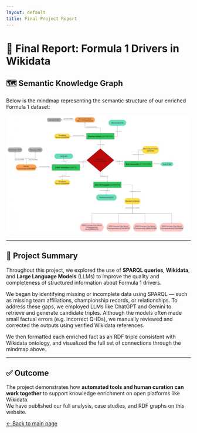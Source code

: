 ```yaml
---
layout: default
title: Final Project Report
---
```


# 🧠 Final Report: Formula 1 Drivers in Wikidata

## 🗺️ Semantic Knowledge Graph

Below is the mindmap representing the semantic structure of our enriched Formula 1 dataset:

![F1 Knowledge Graph](/assets/images/f1-mindmap.jpg)

---

## 📍 Project Summary

Throughout this project, we explored the use of **SPARQL queries**, **Wikidata**, and **Large Language Models** (LLMs) to improve the quality and completeness of structured information about Formula 1 drivers.

We began by identifying missing or incomplete data using SPARQL — such as missing team affiliations, championship records, or relationships. To address these gaps, we employed LLMs like ChatGPT and Gemini to retrieve and generate candidate triples. Although the models often made small factual errors (e.g. incorrect Q-IDs), we manually reviewed and corrected the outputs using verified Wikidata references.

We then formatted each enriched fact as an RDF triple consistent with Wikidata ontology, and visualized the full set of connections through the mindmap above.

---

## ✅ Outcome

The project demonstrates how **automated tools and human curation can work together** to support knowledge enrichment on open platforms like Wikidata.  
We have published our full analysis, case studies, and RDF graphs on this website.

<p><a href="/formula1/">← Back to main page</a></p>
